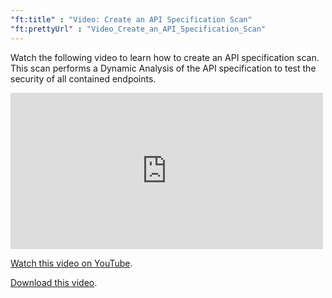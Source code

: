 ```yaml
---
"ft:title" : "Video: Create an API Specification Scan"
"ft:prettyUrl" : "Video_Create_an_API_Specification_Scan"
---
```


Watch the following video to learn how to create an API specification scan. This scan performs a Dynamic Analysis of the API specification to test the security of all contained endpoints.

<iframe width="500" height="250" src="https://www.youtube.com/embed/ZjMsvNfUDtQ" title="Create an API Specification Scan" frameborder="0" allow="accelerometer; autoplay; clipboard-write; encrypted-media; gyroscope; picture-in-picture" allowfullscreen></iframe>

[Watch this video on YouTube](https://youtu.be/ZjMsvNfUDtQ).

[Download this video](https://d3pn0dtbjseokt.cloudfront.net/Create_an_API_Specification_Scan.mp4).
